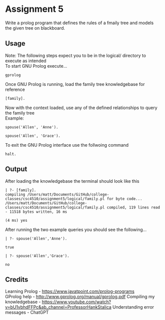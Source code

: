 # Assignment 5

Write a prolog program that defines the rules of a fmaily tree and models the given tree on blackboard.

## Usage

Note: The following steps expect you to be in the logical/ directory to execute as intended  
To start GNU Prolog execute...

```terminal
gprolog
```

Once GNU Prolog is running, load the family tree knowledgebase for reference

```GNU Prolog
[family].
```

Now with the context loaded, use any of the defined relationships to query the family tree  
Example:

```GNU Prolog
spouse('Allen', 'Anne').
```

```GNU Prolog
spouse('Allen', 'Grace').
```

To exit the GNU Prolog interface use the follwoing command

```GNU Prolog
halt.
```

## Output

After loading the knowledgebase the terminal should look like this

```GNU Prolog
| ?- [family].
compiling /Users/matt/Documents/GitHub/college-classes/csc4510/assignment5/logical/family.pl for byte code...
/Users/matt/Documents/GitHub/college-classes/csc4510/assignment5/logical/family.pl compiled, 119 lines read - 11518 bytes written, 16 ms

(4 ms) yes
```

After running the two example queries you should see the following...

```GNU Prolog
| ?- spouse('Allen','Anne').

true
```

```GNU Prolog
| ?- spouse('Allen','Grace').

no
```

## Credits

Learning Prolog - https://www.javatpoint.com/prolog-programs  
GProlog help - http://www.gprolog.org/manual/gprolog.pdf
Compiling my knowledgebase - https://www.youtube.com/watch?v=bU1vbhdFFPc&ab_channel=ProfessorHankStalica
Understanding error messages - ChatGPT